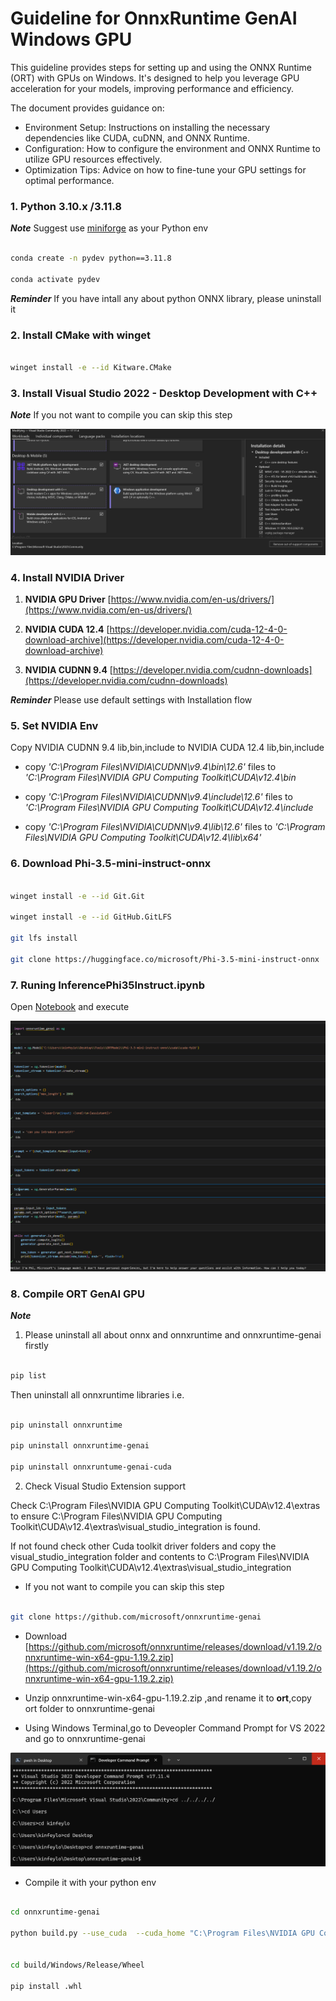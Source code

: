 # **Guideline for OnnxRuntime GenAI  Windows GPU**

This guideline provides steps for setting up and using the ONNX Runtime (ORT) with GPUs on Windows. It's designed to help you leverage GPU acceleration for your models, improving performance and efficiency.

The document provides guidance on:

- Environment Setup: Instructions on installing the necessary dependencies like CUDA, cuDNN, and ONNX Runtime.
- Configuration: How to configure the environment and ONNX Runtime to utilize GPU resources effectively.
- Optimization Tips: Advice on how to fine-tune your GPU settings for optimal performance.

### **1. Python 3.10.x /3.11.8**

   ***Note*** Suggest use [miniforge](https://github.com/conda-forge/miniforge/releases/latest/download/Miniforge3-Windows-x86_64.exe) as your Python env

   ```bash

   conda create -n pydev python==3.11.8

   conda activate pydev

   ```

   ***Reminder*** If you have intall any about python ONNX library, please uninstall it

### **2. Install CMake with winget**


   ```bash

   winget install -e --id Kitware.CMake

   ```

### **3. Install Visual Studio 2022 - Desktop Development with C++**

   ***Note*** If you not want to compile you can skip this step

![CPP](../../../../imgs/02/pfonnx/01.png)


### **4. Install NVIDIA Driver**

1. **NVIDIA GPU Driver**  [https://www.nvidia.com/en-us/drivers/](https://www.nvidia.com/en-us/drivers/)

2. **NVIDIA CUDA 12.4** [https://developer.nvidia.com/cuda-12-4-0-download-archive](https://developer.nvidia.com/cuda-12-4-0-download-archive)

3. **NVIDIA CUDNN 9.4**  [https://developer.nvidia.com/cudnn-downloads](https://developer.nvidia.com/cudnn-downloads)

***Reminder*** Please use default settings with Installation flow 

### **5. Set NVIDIA Env**

Copy NVIDIA CUDNN 9.4 lib,bin,include to NVIDIA CUDA 12.4 lib,bin,include

- copy *'C:\Program Files\NVIDIA\CUDNN\v9.4\bin\12.6'* files to  *'C:\Program Files\NVIDIA GPU Computing Toolkit\CUDA\v12.4\bin*

- copy *'C:\Program Files\NVIDIA\CUDNN\v9.4\include\12.6'* files to  *'C:\Program Files\NVIDIA GPU Computing Toolkit\CUDA\v12.4\include*

- copy *'C:\Program Files\NVIDIA\CUDNN\v9.4\lib\12.6'* files to  *'C:\Program Files\NVIDIA GPU Computing Toolkit\CUDA\v12.4\lib\x64'*


### **6. Download Phi-3.5-mini-instruct-onnx**


   ```bash

   winget install -e --id Git.Git

   winget install -e --id GitHub.GitLFS

   git lfs install

   git clone https://huggingface.co/microsoft/Phi-3.5-mini-instruct-onnx

   ```

### **7. Runing InferencePhi35Instruct.ipynb**

   Open [Notebook](../../../../code/09.UpdateSamples/Aug/ortgpu-phi35-instruct.ipynb) and execute 


![RESULT](../../../../imgs/02/pfonnx/02.png)


### **8. Compile ORT GenAI GPU**


   ***Note*** 
   
   1. Please uninstall all about onnx and onnxruntime and onnxruntime-genai firstly

   
   ```bash

   pip list 
   
   ```

   Then uninstall all onnxruntime libraries i.e. 


   ```bash

   pip uninstall onnxruntime

   pip uninstall onnxruntime-genai

   pip uninstall onnxruntume-genai-cuda
   
   ```

   2. Check Visual Studio Extension support 

   Check C:\Program Files\NVIDIA GPU Computing Toolkit\CUDA\v12.4\extras to ensure C:\Program Files\NVIDIA GPU Computing Toolkit\CUDA\v12.4\extras\visual_studio_integration is found. 
   
   If not found check other Cuda toolkit driver folders and copy the visual_studio_integration folder and contents to C:\Program Files\NVIDIA GPU Computing Toolkit\CUDA\v12.4\extras\visual_studio_integration




   - If you not want to compile you can skip this step


   ```bash

   git clone https://github.com/microsoft/onnxruntime-genai

   ```

   - Download [https://github.com/microsoft/onnxruntime/releases/download/v1.19.2/onnxruntime-win-x64-gpu-1.19.2.zip](https://github.com/microsoft/onnxruntime/releases/download/v1.19.2/onnxruntime-win-x64-gpu-1.19.2.zip)

   - Unzip onnxruntime-win-x64-gpu-1.19.2.zip ,and rename it to **ort**,copy ort folder to onnxruntime-genai

   - Using Windows Terminal,go to Deveopler Command Prompt for VS 2022 and go to onnxruntime-genai 

![RESULT](../../../../imgs/02/pfonnx/03.png)

   - Compile it with your python env

   
   ```bash

   cd onnxruntime-genai

   python build.py --use_cuda  --cuda_home "C:\Program Files\NVIDIA GPU Computing Toolkit\CUDA\v12.4" --config Release
 

   cd build/Windows/Release/Wheel

   pip install .whl

   ```


   







